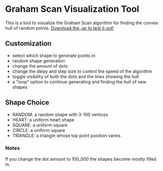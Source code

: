 # Graham Scan Visualization Tool

This is a tool to visualize the Graham Scan algorithm for finding the convex hull of random points.
[Download the .jar to test it out!](https://github.com/Incandescent-Turtle/graham-scan-visualizer/raw/master/out/artifacts/grahams_scan_jar/grahams-scan.jar)

## Customization

- select which shape to generate points in
- random shape generation
- change the amount of dots
- change the delay and step size to control the speed of the algorithm
- toggle visibility of both the dots and the lines showing the hull
- a "loop" option to continue generating and finding the hull of new shapes

## Shape Choice
- RANDOM: a random shape with 3-100 vertices
- HEART: a uniform heart shape
- SQUARE: a uniform square
- CIRCLE: a uniform square
- TRIANGLE: a triangle whose top point position varies

### Notes
If you change the dot amount to 100_000 the shapes become mostly filled in.
